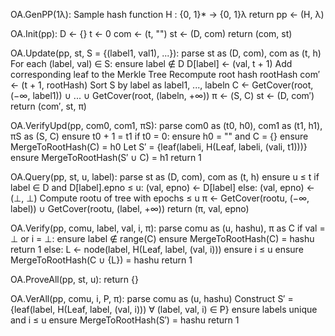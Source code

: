 OA.GenPP(1λ):
    Sample hash function H : {0, 1}* → {0, 1}λ
    return pp ← (H, λ)

OA.Init(pp):
    D ← {}
    t ← 0
    com ← (t, "")
    st ← (D, com)
    return (com, st)

OA.Update(pp, st, S = {(label1, val1), ...}):
    parse st as (D, com), com as (t, h)
    For each (label, val) ∈ S:
        ensure label ∉ D
        D[label] ← (val, t + 1)
        Add corresponding leaf to the Merkle Tree
    Recompute root hash rootHash
    com′ ← (t + 1, rootHash)
    Sort S by label as label1, ..., labeln
    C ← GetCover(root, (−∞, label1)) ∪ ... ∪ GetCover(root, (labeln, +∞))
    π ← (S, C)
    st ← (D, com′)
    return (com′, st, π)

OA.VerifyUpd(pp, com0, com1, πS):
    parse com0 as (t0, h0), com1 as (t1, h1), πS as (S, C)
    ensure t0 + 1 = t1
    if t0 = 0: ensure h0 = "" and C = {}
    ensure MergeToRootHash(C) = h0
    Let S′ = {leaf(labeli, H(Leaf, labeli, (vali, t1)))}
    ensure MergeToRootHash(S′ ∪ C) = h1
    return 1

OA.Query(pp, st, u, label):
    parse st as (D, com), com as (t, h)
    ensure u ≤ t
    if label ∈ D and D[label].epno ≤ u:
        (val, epno) ← D[label]
    else:
        (val, epno) ← (⊥, ⊥)
    Compute rootu of tree with epochs ≤ u
    π ← GetCover(rootu, (−∞, label)) ∪ GetCover(rootu, (label, +∞))
    return (π, val, epno)

OA.Verify(pp, comu, label, val, i, π):
    parse comu as (u, hashu), π as C
    if val = ⊥ or i = ⊥:
        ensure label ∉ range(C)
        ensure MergeToRootHash(C) = hashu
        return 1
    else:
        L ← node(label, H(Leaf, label, (val, i)))
        ensure i ≤ u
        ensure MergeToRootHash(C ∪ {L}) = hashu
        return 1

OA.ProveAll(pp, st, u):
    return {}

OA.VerAll(pp, comu, i, P, π):
    parse comu as (u, hashu)
    Construct S′ = {leaf(label, H(Leaf, label, (val, i))) ∀ (label, val, i) ∈ P}
    ensure labels unique and i ≤ u
    ensure MergeToRootHash(S′) = hashu
    return 1
